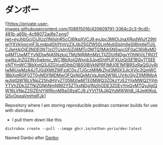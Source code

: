 # ダンボー

![https://private-user-images.githubusercontent.com/108815016/420609791-3364c2c3-9cd5-481b-a65b-4c98072adfe7.png?jwt=eyJhbGciOiJIUzI1NiIsInR5cCI6IkpXVCJ9.eyJpc3MiOiJnaXRodWIuY29tIiwiYXVkIjoicmF3LmdpdGh1YnVzZXJjb250ZW50LmNvbSIsImtleSI6ImtleTUiLCJleHAiOjE3NDE0NTIzOTUsIm5iZiI6MTc0MTQ1MjA5NSwicGF0aCI6Ii8xMDg4MTUwMTYvNDIwNjA5NzkxLTMzNjRjMmMzLTljZDUtNDgxYi1hNjViLTRjOTgwNzJhZGZlNy5wbmc_WC1BbXotQWxnb3JpdGhtPUFXUzQtSE1BQy1TSEEyNTYmWC1BbXotQ3JlZGVudGlhbD1BS0lBVkNPRFlMU0E1M1BRSzRaQSUyRjIwMjUwMzA4JTJGdXMtZWFzdC0xJTJGczMlMkZhd3M0X3JlcXVlc3QmWC1BbXotRGF0ZT0yMDI1MDMwOFQxNjQxMzVaJlgtQW16LUV4cGlyZXM9MzAwJlgtQW16LVNpZ25hdHVyZT05MzIwMTE0MWQ3ZDkzYzE2YjIxMWQ2YjhhYTVhZDk3ZTNjZGNhNmNlM2Y5ZTkxNDg1NzlhODE3ZGEyYmQyMTQyJlgtQW16LVNpZ25lZEhlYWRlcnM9aG9zdCJ9.zYVtTfAJAQYsMWWjt8_l4JmKIKqLQ5vOpeaVmHglFJk]

Repository where I am storing
reproducible podman container
builds for use with distrobox.

- I pull them down like this
```
distrobox create --pull --image ghcr.io/nathan-yorio/dev:latest
```

Named Danbo after [Danbo](https://en.wikipedia.org/wiki/Danbo_(character))
